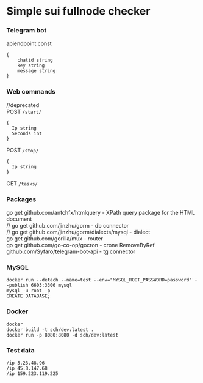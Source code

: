 # Simple sui fullnode checker

### Telegram bot
apiendpoint const
```
{
    chatid string
    key	string
    message string
}
```
### Web commands<br/>
//deprecated<br/>
POST `/start/`<br/>
```
{ 
  Ip string
  Seconds int
}
```
POST `/stop/`<br/>
```
{
  Ip string
}
```
GET `/tasks/`<br/>

### Packages<br/>
go get github.com/antchfx/htmlquery - XPath query package for the HTML document<br/>
// go get github.com/jinzhu/gorm - db connector<br/>
// go get github.com/jinzhu/gorm/dialects/mysql - dialect<br/>
go get github.com/gorilla/mux - router<br/>
go get github.com/go-co-op/gocron - crone RemoveByRef<br/>
github.com/Syfaro/telegram-bot-api - tg connector

### MySQL<br/>
```
docker run --detach --name=test --env="MYSQL_ROOT_PASSWORD=password" --publish 6603:3306 mysql
mysql -u root -p
CREATE DATABASE;
```
### Docker<br/>
```
docker
docker build -t sch/dev:latest .
docker run -p 8080:8080 -d sch/dev:latest
```
### Test data</br>
```
/ip 5.23.48.96
/ip 45.8.147.68
/ip 159.223.119.225
```
